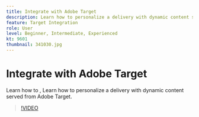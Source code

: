 ```yaml
---
title: Integrate with Adobe Target
description: Learn how to personalize a delivery with dynamic content served from Adobe Target.
feature: Target Integration
role: User
level: Beginner, Intermediate, Experienced
kt: 9601
thumbnail: 341030.jpg
---
```


# Integrate with Adobe Target

Learn how to , Learn how to personalize a delivery with dynamic content served from Adobe Target.

>[!VIDEO](https://video.tv.adobe.com/v/341030?quality=12&learn=on)
